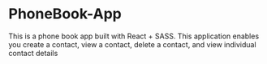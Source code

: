 # PhoneBook-App
This is a phone book app built with React + SASS. This application enables you create a contact, view a contact, delete a contact, and view individual contact details
